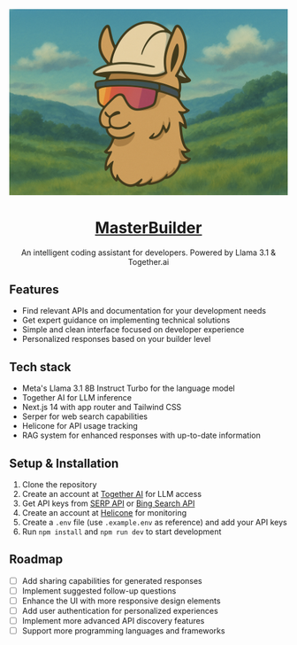 <a href="https://masterbuilder.ai">
  <img alt="MasterBuilder" src="./public/newog.png">
  <h1 align="center">MasterBuilder</h1>
</a>

<p align="center">
  An intelligent coding assistant for developers. Powered by Llama 3.1 & Together.ai
</p>

## Features

- Find relevant APIs and documentation for your development needs
- Get expert guidance on implementing technical solutions
- Simple and clean interface focused on developer experience
- Personalized responses based on your builder level

## Tech stack

- Meta's Llama 3.1 8B Instruct Turbo for the language model
- Together AI for LLM inference
- Next.js 14 with app router and Tailwind CSS
- Serper for web search capabilities 
- Helicone for API usage tracking
- RAG system for enhanced responses with up-to-date information

## Setup & Installation

1. Clone the repository
2. Create an account at [Together AI](https://together.ai) for LLM access
3. Get API keys from [SERP API](https://serper.dev/) or [Bing Search API](https://www.microsoft.com/en-us/bing/apis/bing-web-search-api)
4. Create an account at [Helicone](https://www.helicone.ai/) for monitoring
5. Create a `.env` file (use `.example.env` as reference) and add your API keys
6. Run `npm install` and `npm run dev` to start development

## Roadmap

- [ ] Add sharing capabilities for generated responses
- [ ] Implement suggested follow-up questions
- [ ] Enhance the UI with more responsive design elements
- [ ] Add user authentication for personalized experiences
- [ ] Implement more advanced API discovery features
- [ ] Support more programming languages and frameworks
